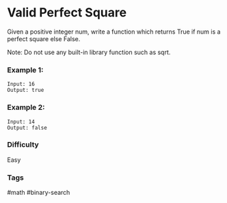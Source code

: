 # Valid Perfect Square

Given a positive integer num, write a function which returns True if num is a perfect square else False.

Note: Do not use any built-in library function such as sqrt.

### Example 1:

```
Input: 16
Output: true
```

### Example 2:

```
Input: 14
Output: false
```

### Difficulty

Easy

### Tags

#math #binary-search
